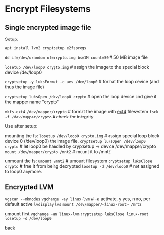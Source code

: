 Encrypt Filesystems
===================

Single encrypted image file
---------------------------

Setup:

`apt install lvm2 cryptsetup e2fsprogs`

`dd if=/dev/urandom of=crypto.img bs=1M count=50`	# 50 MB image file

`losetup /dev/loop0 crypto.img`	# assign the image to the special block device /dev/loop0

`cryptsetup -y luksFormat -c aes /dev/loop0`	# format the loop device (and thus the image file)

`cryptsetup luksOpen /dev/loop0 crypto`	# open the loop device and give it the mapper name "crypto"

`mkfs.ext4 /dev/mapper/crypto`	# format the image with [ext4](ext4.md) filesystem
`fsck -f /dev/mapper/crypto`	# check for integrity

Use after setup:

mounting the fs:
`losetup /dev/loop0 crypto.img`	# assign special loop block device 0 (/dev/loop0) the image file.
`cryptsetup luksOpen /dev/loop0 crypto`	# let loop0 be handled by cryptsetup => device /dev/mapper/crypto
`mount /dev/mapper/crypto /mnt2`	# mount it to /mnt2

unmount the fs:
`umount /mnt2`	# umount filesystem
`cryptsetup luksClose crypto`	# free it from being decrypted
`losetup -d /dev/loop0`	# not assigned to loop0 anymore.

Encrypted LVM
-------------

`vgscan --mknodes`
`vgchange -ay linux-lvm`	# -a activate, y yes, n no, per default active
`lvdisplay`
`lvs`
`mount /dev/mapper/<linux-root> /mnt2`

umount first
`vgchange -an linux-lvm`
`cryptsetup luksClose linux-root`
`losetup -d /dev/loop0`

[back](./)

